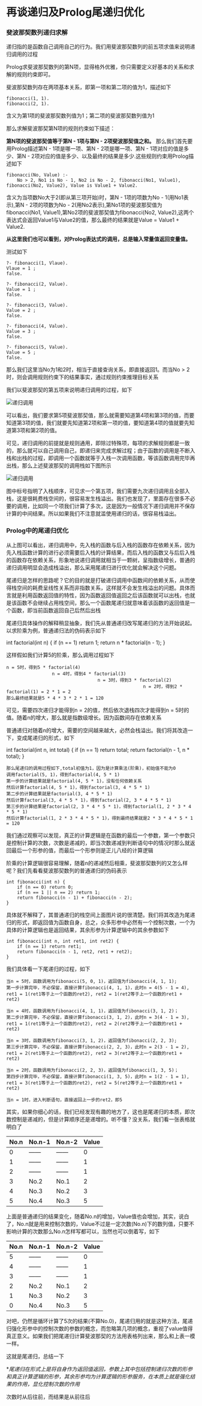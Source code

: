# 再谈递归及Prolog尾递归优化

### 斐波那契数列递归求解
递归指的是函数自己调用自己的行为。我们用斐波那契数列的前五项求值来说明递归调用的过程

Prolog求斐波那契数列的第N项，显得格外优雅，你只需要定义好基本的关系和求解的规则约束即可。

斐波那契数列存在两项基本关系，即第一项和第二项的值为1，描述如下

```
fibonacci(1, 1).
fibonacci(2, 1).
```

含义为第1项的斐波那契数列值为1；第二项的斐波那契数列值为1

那么求解斐波那契第N项的规则约束如下描述：

**第N项的斐波那契值等于第N - 1项与第N - 2项斐波那契值之和。** 那么我们首先要用Prolog描述第N - 1项是哪一项、第N - 2项是哪一项、第N - 1项对应的值是多少、第N - 2项对应的值是多少、以及最终的结果是多少.这些规则约束用Prolog描述如下

```
fibonacci(No, Value) :- 
    No > 2, No1 is No - 1, No2 is No - 2, fibonacci(No1, Value1), fibonacci(No2, Value2), Value is Value1 + Value2.
```

含义为当项数No大于2(即从第三项开始)时，第N - 1项的项数为No - 1(用No1表示),第N - 2项的项数为No - 2(用No2表示),第No1项的斐波那契值为fibonacci(No1, Value1),第No2项的斐波那契值为fibonacci(No2, Value2),这两个表达式会返回Value1与Value2的值，那么最终的结果就是Value = Value1 + Value2.

**从这里我们也可以看到，对Prolog表达式的调用，总是输入常量值返回变量值。**

测试如下

```
?- fibonacci(1, Vlaue).
Vlaue = 1 ;
false.

?- fibonacci(2, Value).
Value = 1 ;
false.

?- fibonacci(3, Value).
Value = 2 ;
false.

?- fibonacci(4, Value).
Value = 3 ;
false.

?- fibonacci(5, Value).
Value = 5 ;
false.
```

那么我们这里当No为1和2时，相当于直接查询关系，即直接返回1。而当No > 2时，则会调用规则约束下的结果事实，通过规则约束推理目标关系

我们以斐波那契的第五项来说明递归调用的过程，如下

![递归调用](https://feily.tech/image/20190204115236.png)

可以看出，我们要求第5项斐波那契值，那么就需要知道第4项和第3项的值，而要知道第3项的值，我们就要先知道第2项和第一项的值，要知道第4项的值就要先知道第3项和第2项的值。

可见，递归调用的前提就是规则通用，即除过特殊项，每项的求解规则都是一致的，那么就可以自己调用自己，即递归来完成求解过程；由于函数的调用是不断入栈和出栈的过程，即调用一个函数就等于入栈一次调用函数，等该函数调用完毕再出栈，那么上述斐波那契的调用栈如下图所示

![递归调用](https://feily.tech/image/20190204123324.png)

图中标号指明了入栈顺序，可见求一个第五项，我们需要九次递归调用且全部入栈，这是很耗费栈空间的，很容易发生栈溢出。我们也发现了，里面存在很多不必要的调用，比如同一个项我们计算了多次，这是因为一般情况下递归调用并不保存计算的中间结果。所以如果我们不注意就滥使用递归的话，很容易栈溢出。

### Prolog中的尾递归优化

从上图可以看出，递归调用中，先入栈的函数与后入栈的函数存在依赖关系，因为先入栈函数计算的进行必须需要后入栈的计算结果，而后入栈的函数又与后后入栈的函数存在依赖关系，形象地说递归调用就相当于一颗树，呈指数级增长，普通的递归调用明显会造成栈溢出，那么采用尾递归进行优化就会解决这个问题。

尾递归是怎样的思路呢？它的目的就是打破递归调用中函数间的依赖关系，从而使得栈空间的耗费呈线性关系而非指数关系，这样就不会发生栈溢出的问题。具体而言就是利用函数返回值的特性，因为函数返回值返回之后该函数就可以出栈，也就是该函数不会继续占用栈空间，那么一个函数尾递归就意味着该函数的返回值是一个函数，即当前函数返回自己后然后出栈

尾递归具体操作的解释稍显抽象，我们先从普通递归改写尾递归的方法开始说起。以求阶乘为例，普通递归法的伪码表示如下

int factorial(int n) {
    if (n == 1) return 1;
	return n * factorial(n - 1);
}

这样假如我们计算5的阶乘，那么调用过程如下

```
n = 5时，得到5 * factorial(4)
                 n = 4时，得到4 * factorial(3)
		                          n = 3时，得到3 * factorial(2)
								                   n = 2时，得到2 * factorial(1) = 2 * 1 = 2
那么最终结果就是5 * 4 * 3 * 2 * 1 = 120
```

可见，需要四次递归才能得到n = 2的值，然后依次退栈四次才能得到n = 5时的值。随着n的增大，那么就是指数级增长。因为函数间存在依赖关系

普通递归对随着n的增大，需要的空间越来越大，必然会栈溢出。我们将其改造一下，变成尾递归的形式，如下

int factorial(int n, int total) {
    if (n == 1) return total;
	return factorial(n - 1, n * total);
}

```
那么尾递归的调用过程如下,total初值为1，因为是计算乘法(阶乘)，初始值不能为0
调用factorial(5, 1)，得到factorial(4, 5 * 1)
第一步的计算结果就是factorial(4, 5 * 1)，没有任何依赖关系
然后计算factorial(4, 5 * 1)，得到factorial(3, 4 * 5 * 1)
第二步的计算结果就是factorial(3, 4 * 5 * 1)
然后计算factorial(3, 4 * 5 * 1)，得到factorial(2, 3 * 4 * 5 * 1)
第三步的计算结果是factorial(2, 3 * 4 * 5 * 1)，得到factorial(1, 2 * 3 * 4 * 5 * 1)
然后计算factorial(1, 2 * 3 * 4 * 5 * 1)，得到最终结果就是2 * 3 * 4 * 5 * 1 = 120
```

我们通过观察可以发现，真正的计算逻辑是在函数的最后一个参数，第一个参数只是控制计算的次数，次数是递减的，即当次数递减到判断语句中的情况时那么就返回最后一个形参的值，而最后一个形参则是正儿八经的计算逻辑

阶乘的计算逻辑很容易理解，随着n的递减然后相乘，斐波那契数列的又怎么样呢？我们先看看斐波那契数列的普通递归的伪码表示

```
int fibonacci(int n) {
    if (n == 0) return 0;
	if (n == 1 || n == 2) return 1;
	return fibonacci(n - 1) + fibonacci(n - 2);
}
```

具体就不解释了，其普通递归的栈空间上面图片说的很清楚。我们将其改造为尾递归的形式，即返回值为函数自身，总之，众多形参中必然有一个控制次数，一个为具体的计算逻辑也是返回结果，其余形参为计算逻辑中的其余参数如下

```
int fibonacci(int n, int ret1, int ret2) {
    if (n == 1) return ret1;
	return fibonacci(n - 1, ret2, ret1 + ret2);
}
```

我们具体看一下尾递归的过程，如下

```
当n = 5时，函数调用为fibonacci(5, 0, 1)，返回值为fibonacci(4, 1, 1);
第一步计算完毕，不必保留，直接计算fibonacci(4, 1, 1)，此时n = 4(5 - 1 = 4), ret1 = 1(ret1等于上一个函数的ret2), ret2 = 1(ret2等于上一个函数的ret1 + ret2)

当n = 4时，函数调用为fibonacci(4, 1, 1)，返回值为fibonacci(3, 1, 2)；
第二步计算完毕，不必保留，直接计算fibonacci(3, 1, 2)，此时n = 3(4 - 1 = 3), ret1 = 1(ret1等于上一个函数的ret2), ret2 = 2(ret2等于上一个函数的ret1 + ret2)

当n = 3时，函数调用为fibonacci(3, 1, 2)，返回值为fibonacci(2, 2, 3);
第三步计算完毕，不必保留，直接计算fibonacci(2, 2, 3)，此时n = 2(3 - 1 = 2), ret1 = 2(ret1等于上一个函数的ret2), ret2 = 3(ret2等于上一个函数的ret1 + ret2)

当n = 2时，函数调用为fibonacci(2, 2, 3)，返回值为fibonacci(1, 3, 5)；
第四步计算完毕，不必保留，直接计算fibonacci(1, 3, 5)，此时n = 1(2 - 1 = 1), ret1 = 3(ret1等于上一个函数的ret2), ret2 = 5(ret2等于上一个函数的ret1 + ret2)

当n = 1时，进入判断语句，直接返回上一步的ret2，即5
```

其实，如果你细心的话，我们已经发现有趣的地方了，这也是尾递归的本质，即次数控制是递减的，但是计算顺序还是递增的。听不懂？没关系，我们看一张表格就明白了

|No.n|No.n-1|No.n-2|Value|
|------|------|------|------|
|0|——|——|0|
|1|——|——|1|
|2|——|——|1|
|3|No.2|No.1|2|
|4|No.3|No.2|3|
|5|No.4|No.3|5|

上面是普通递归的结果变化，随着No.n的增加，Value值也会增加，其实，说白了，No.n就是用来控制次数的，Value不过是一定次数(No.n)下的数列值，只要不影响计算的次数那么No.n怎样写都可以，当然也可以倒着写，如下

|No.n|No.n-1|No.n-2|Value|
|------|------|------|------|
|5|——|——|0|
|4|——|——|1|
|3|——|——|1|
|2|No.2|No.1|2|
|1|No.3|No.2|3|
|0|No.4|No.3|5|

对吧，仍然是循环计算了5次的结果(不算No.0)，尾递归用的就是这种方法，尾递归强化形参中的控制次数的参数的概念，而忽略第几项的概念，重视了value值得真正意义。如果我们把尾递归计算斐波那契的方法用表格列出来，那么和上表一模一样。

这就是尾递归，总结一下

**尾递归在形式上是将自身作为返回值返回，参数上其中包括控制递归次数的形参和真正计算逻辑的形参，其余形参均为计算逻辑的形参服务，在本质上就是强化结果的作用，显化控制次数的作用*

次数时从后往前，而结果是从前往后